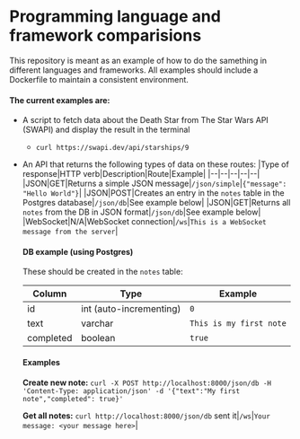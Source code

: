 # Programming language and framework comparisions

This repository is meant as an example of how to do the samething in different languages and frameworks.
All examples should include a Dockerfile to maintain a consistent environment.

#### The current examples are:
* A script to fetch data about the Death Star from The Star Wars API (SWAPI) and display the result in the terminal
  * `curl https://swapi.dev/api/starships/9`
* An API that returns the following types of data on these routes:
    |Type of response|HTTP verb|Description|Route|Example|
    |--|--|--|--|--|
    |JSON|GET|Returns a simple JSON message|`/json/simple`|`{"message": "Hello World"}`|
    |JSON|POST|Creates an entry in the `notes` table in the Postgres database|`/json/db`|See example below|
    |JSON|GET|Returns all `notes` from the DB in JSON format|`/json/db`|See example below|
    |WebSocket|N/A|WebSocket connection|`/ws`|`This is a WebSocket message from the server`|

    #### DB example (using Postgres)
    These should be created in the `notes` table:

    |Column|Type|Example|
    |--|--|--|
    |id|int (auto-incrementing)|`0`|
    |text|varchar|`This is my first note`|
    |completed|boolean|`true`|

    #### Examples
    **Create new note:** `curl -X POST http://localhost:8000/json/db -H 'Content-Type: application/json' -d '{"text":"My first note","completed": true}'`

    **Get all notes:** `curl http://localhost:8000/json/db` sent it|`/ws`|`Your message: <your message here>`|